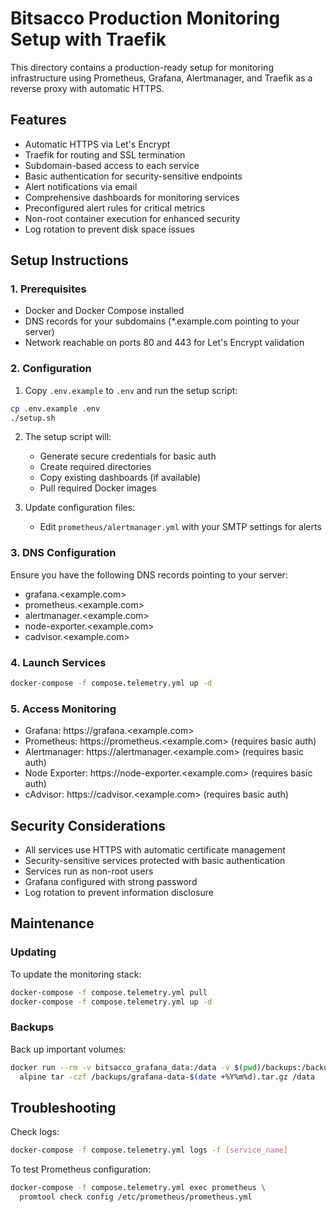 # Bitsacco Production Monitoring Setup with Traefik

This directory contains a production-ready setup for monitoring infrastructure using Prometheus, Grafana, Alertmanager, and Traefik as a reverse proxy with automatic HTTPS.

## Features

- Automatic HTTPS via Let's Encrypt
- Traefik for routing and SSL termination
- Subdomain-based access to each service
- Basic authentication for security-sensitive endpoints
- Alert notifications via email
- Comprehensive dashboards for monitoring services
- Preconfigured alert rules for critical metrics
- Non-root container execution for enhanced security
- Log rotation to prevent disk space issues

## Setup Instructions

### 1. Prerequisites

- Docker and Docker Compose installed
- DNS records for your subdomains (*.example.com pointing to your server)
- Network reachable on ports 80 and 443 for Let's Encrypt validation

### 2. Configuration

1. Copy `.env.example` to `.env` and run the setup script:

```bash
cp .env.example .env
./setup.sh
```

2. The setup script will:
   - Generate secure credentials for basic auth
   - Create required directories
   - Copy existing dashboards (if available)
   - Pull required Docker images

3. Update configuration files:
   - Edit `prometheus/alertmanager.yml` with your SMTP settings for alerts

### 3. DNS Configuration

Ensure you have the following DNS records pointing to your server:

- grafana.<example.com>
- prometheus.<example.com>
- alertmanager.<example.com>
- node-exporter.<example.com>
- cadvisor.<example.com>

### 4. Launch Services

```bash
docker-compose -f compose.telemetry.yml up -d
```

### 5. Access Monitoring

- Grafana: https://grafana.<example.com>
- Prometheus: https://prometheus.<example.com> (requires basic auth)
- Alertmanager: https://alertmanager.<example.com> (requires basic auth)
- Node Exporter: https://node-exporter.<example.com> (requires basic auth)
- cAdvisor: https://cadvisor.<example.com> (requires basic auth)

## Security Considerations

- All services use HTTPS with automatic certificate management
- Security-sensitive services protected with basic authentication
- Services run as non-root users
- Grafana configured with strong password
- Log rotation to prevent information disclosure

## Maintenance

### Updating

To update the monitoring stack:

```bash
docker-compose -f compose.telemetry.yml pull
docker-compose -f compose.telemetry.yml up -d
```

### Backups

Back up important volumes:

```bash
docker run --rm -v bitsacco_grafana_data:/data -v $(pwd)/backups:/backups \
  alpine tar -czf /backups/grafana-data-$(date +%Y%m%d).tar.gz /data
```

## Troubleshooting

Check logs:

```bash
docker-compose -f compose.telemetry.yml logs -f [service_name]
```

To test Prometheus configuration:

```bash
docker-compose -f compose.telemetry.yml exec prometheus \
  promtool check config /etc/prometheus/prometheus.yml
```


